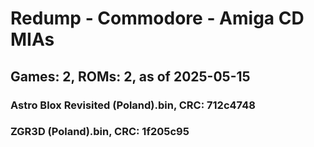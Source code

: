 # Redump - Commodore - Amiga CD MIAs
## Games: 2, ROMs: 2, as of 2025-05-15

### Astro Blox Revisited (Poland).bin, CRC: 712c4748
### ZGR3D (Poland).bin, CRC: 1f205c95
